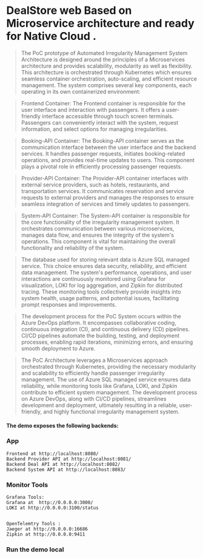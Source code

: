 # DealStore web Based on Microservice architecture and ready for Native Cloud .

> The PoC prototype of Automated Irregularity Management System Architecture  is designed around the principles of a Microservices architecture and provides scalability, modularity as well as flexibility. This architecture is orchestrated through Kubernetes which ensures seamless container orchestration, auto-scaling, and efficient resource management. The system comprises several key components, each operating in its own containerized environment:

>Frontend Container:
The Frontend container is responsible for the user interface and interaction with passengers. It offers a user-friendly interface accessible through touch screen terminals. Passengers can conveniently interact with the system, request information, and select options for managing irregularities.

>Booking-API Container:
The Booking-API container serves as the communication interface between the user interface and the backend services. It handles passenger requests, initiates booking-related operations, and provides real-time updates to users. This component plays a pivotal role in efficiently processing passenger requests.

>Provider-API Container:
The Provider-API container interfaces with external service providers, such as hotels, restaurants, and transportation services. It communicates reservation and service requests to external providers and manages the responses to ensure seamless integration of services and timely updates to passengers.

>System-API Container:
The System-API container is responsible for the core functionality of the irregularity management system. It orchestrates communication between various microservices, manages data flow, and ensures the integrity of the system's operations. This component is vital for maintaining the overall functionality and reliability of the system.

>The database used for storing relevant data is Azure SQL managed service. This choice ensures data security, reliability, and efficient data management. The system's performance, operations, and user interactions are continuously monitored using Grafana for visualization, LOKI for log aggregation, and Zipkin for distributed tracing. These monitoring tools collectively provide insights into system health, usage patterns, and potential issues, facilitating prompt responses and improvements.

>The development process for the PoC System occurs within the Azure DevOps platform. It encompasses collaborative coding, continuous integration (CI), and continuous delivery (CD) pipelines. CI/CD pipelines automate the building, testing, and deployment processes, enabling rapid iterations, minimizing errors, and ensuring smooth deployment to Azure.

>The PoC Architecture leverages a Microservices approach orchestrated through Kubernetes, providing the necessary modularity and scalability to efficiently handle passenger irregularity management. The use of Azure SQL managed service ensures data reliability, while monitoring tools like Grafana, LOKI, and Zipkin contribute to efficient system management. The development process on Azure DevOps, along with CI/CD pipelines, streamlines development and deployment, ultimately resulting in a reliable, user-friendly, and highly functional irregularity management system.



#### The demo exposes the following backends:

### App   


    Frontend at http://localhost:8080/
    Backend Provider API at http://localhost:8081/
    Backend Deal API at http://localhost:8082/
    Backend System API at http://localhost:8083/


  

### Monitor Tools
    Grafana Tools:
    Grafana at  http://0.0.0.0:3000/
    LOKI at http://0.0.0.0:3100/status
    

    OpenTelemtry Tools :
    Jaeger at http://0.0.0.0:16686
    Zipkin at http://0.0.0.0:9411
    

### Run the demo local



